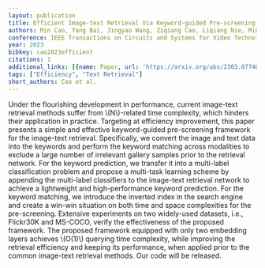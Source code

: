 ```yaml
---
layout: publication
title: Efficient Image-text Retrieval Via Keyword-guided Pre-screening
authors: Min Cao, Yang Bai, Jingyao Wang, Ziqiang Cao, Liqiang Nie, Min Zhang
conference: IEEE Transactions on Circuits and Systems for Video Technology
year: 2023
bibkey: cao2023efficient
citations: 1
additional_links: [{name: Paper, url: 'https://arxiv.org/abs/2303.07740'}]
tags: ["Efficiency", "Text Retrieval"]
short_authors: Cao et al.
---
```

Under the flourishing development in performance, current image-text
retrieval methods suffer from \\(N\\)-related time complexity, which hinders their
application in practice. Targeting at efficiency improvement, this paper
presents a simple and effective keyword-guided pre-screening framework for the
image-text retrieval. Specifically, we convert the image and text data into the
keywords and perform the keyword matching across modalities to exclude a large
number of irrelevant gallery samples prior to the retrieval network. For the
keyword prediction, we transfer it into a multi-label classification problem
and propose a multi-task learning scheme by appending the multi-label
classifiers to the image-text retrieval network to achieve a lightweight and
high-performance keyword prediction. For the keyword matching, we introduce the
inverted index in the search engine and create a win-win situation on both time
and space complexities for the pre-screening. Extensive experiments on two
widely-used datasets, i.e., Flickr30K and MS-COCO, verify the effectiveness of
the proposed framework. The proposed framework equipped with only two embedding
layers achieves \\(O(1)\\) querying time complexity, while improving the retrieval
efficiency and keeping its performance, when applied prior to the common
image-text retrieval methods. Our code will be released.